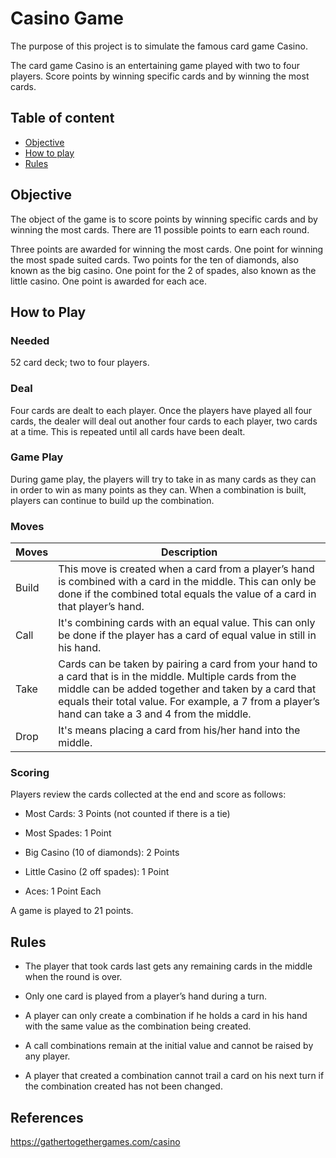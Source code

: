 # Casino Game
The purpose of this project is to simulate the famous card game Casino.

The card game Casino is an entertaining game played with two to four players. Score points by winning specific cards and by winning the most cards.
## Table of content
* [Objective](#objective)
* [How to play](#how-to-play)
* [Rules](#rules)

## Objective
The object of the game is to score points by winning specific cards and by winning the most cards. There are 11 possible points to earn each round. 

Three points are awarded for winning the most cards. One point for winning the most spade suited cards. Two points for the ten of diamonds, also known as the big casino. One point for the 2 of spades, also known as the little casino. One point is awarded for each ace.
## How to Play
### Needed
52 card deck; two to four players.
### Deal
Four cards are dealt to each player. Once the players have played all four cards, the dealer will deal out another four cards to each player, two cards at a time. This is repeated until all cards have been dealt.
### Game Play
During game play, the players will try to take in as many cards as they can in order to win as many points as they can. 
When a combination is built, players can continue to build up the combination.
### Moves
|Moves   |Description|
|------| -------|
|Build|This move is created when a card from a player’s hand is combined with a card in the middle. This can only be done if the combined total equals the value of a card in that player’s hand.|
|Call|It's combining cards with an equal value. This can only be done if the player has a card of equal value in still in his hand.|
|Take| Cards can be taken by pairing a card from your hand to a card that is in the middle. Multiple cards from the middle can be added together and taken by a card that equals their total value. For example, a 7 from a player’s hand can take a 3 and 4 from the middle.|
|Drop| It's means placing a card from his/her hand into the middle.|
### Scoring
Players review the cards collected at the end and score as follows:

* Most Cards: 3 Points (not counted if there is a tie)

* Most Spades: 1 Point

* Big Casino (10 of diamonds): 2 Points

* Little Casino (2 off spades): 1 Point

* Aces: 1 Point Each

A game is played to 21 points.
## Rules
* The player that took cards last gets any remaining cards in the middle when the round is over.

* Only one card is played from a player’s hand during a turn.

* A player can only create a combination if he holds a card in his hand with the same value as the combination being created.

* A call combinations remain at the initial value and cannot be raised by any player. 

* A player that created a combination cannot trail a card on his next turn if the combination created has not been changed.
## References
https://gathertogethergames.com/casino
